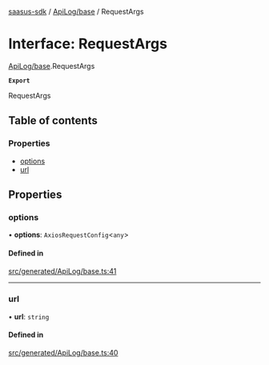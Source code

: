 [saasus-sdk](../README.md) / [ApiLog/base](../modules/ApiLog_base.md) / RequestArgs

# Interface: RequestArgs

[ApiLog/base](../modules/ApiLog_base.md).RequestArgs

**`Export`**

RequestArgs

## Table of contents

### Properties

- [options](ApiLog_base.RequestArgs.md#options)
- [url](ApiLog_base.RequestArgs.md#url)

## Properties

### options

• **options**: `AxiosRequestConfig`\<`any`\>

#### Defined in

[src/generated/ApiLog/base.ts:41](https://github.com/saasus-platform/saasus-sdk-javascript/blob/55abc15/src/generated/ApiLog/base.ts#L41)

___

### url

• **url**: `string`

#### Defined in

[src/generated/ApiLog/base.ts:40](https://github.com/saasus-platform/saasus-sdk-javascript/blob/55abc15/src/generated/ApiLog/base.ts#L40)
